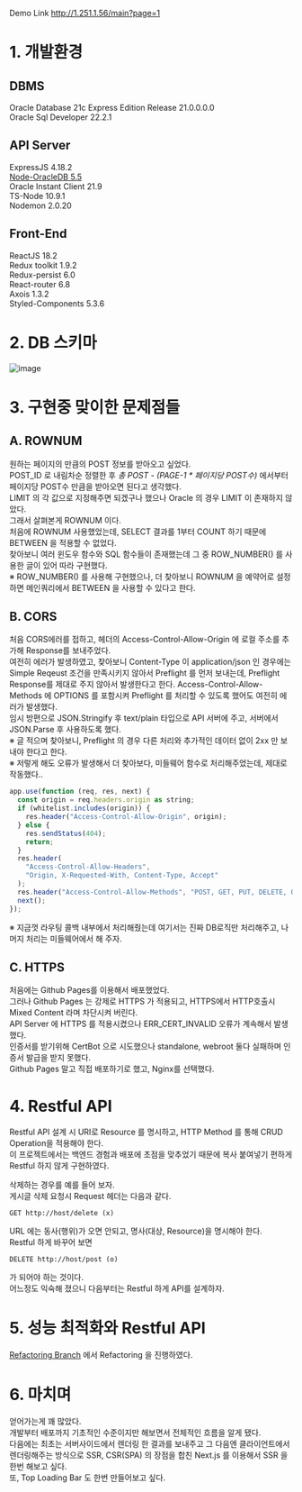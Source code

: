 Demo Link http://1.251.1.56/main?page=1  

# 1. 개발환경
## DBMS
Oracle Database 21c Express Edition Release 21.0.0.0.0  
Oracle Sql Developer 22.2.1  
  
## API Server
ExpressJS 4.18.2  
[Node-OracleDB 5.5](https://node-oracledb.readthedocs.io/en/latest/index.html)  
Oracle Instant Client 21.9  
TS-Node 10.9.1  
Nodemon 2.0.20  

## Front-End
ReactJS 18.2  
Redux toolkit 1.9.2  
Redux-persist 6.0  
React-router 6.8  
Axois 1.3.2  
Styled-Components 5.3.6  
  
		
# 2. DB 스키마
![image](https://user-images.githubusercontent.com/104773096/218503463-0b8147eb-3e3d-42e2-ad36-a71686a139c1.png)
				
# 3. 구현중 맞이한 문제점들
## A. ROWNUM  
원하는 페이지의 만큼의 POST 정보를 받아오고 싶었다.  
POST_ID 로 내림차순 정렬한 후 _총 POST - (PAGE-1 * 페이지당 POST수)_ 에서부터 페이지당 POST수 만큼을 받아오면 된다고 생각했다.  
LIMIT 의 각 값으로 지정해주면 되겠구나 했으나 Oracle 의 경우 LIMIT 이 존재하지 않았다.  
그래서 살펴본게 ROWNUM 이다.    
처음에 ROWNUM 사용했었는데, SELECT 결과를 1부터 COUNT 하기 때문에 BETWEEN 을 적용할 수 없었다.  
찾아보니 여러 윈도우 함수와 SQL 함수들이 존재했는데 그 중 ROW_NUMBER() 를 사용한 글이 있어 따라 구현했다.  
※ ROW_NUMBER() 를 사용해 구현했으나, 더 찾아보니 ROWNUM 을 예약어로 설정하면 메인쿼리에서 BETWEEN 을 사용할 수 있다고 한다.  
		
## B. CORS  
처음 CORS에러를 접하고, 헤더의 Access-Control-Allow-Origin 에 로컬 주소를 추가해 Response를 보내주었다.  
여전히 에러가 발생하였고, 찾아보니 Content-Type 이 application/json 인 경우에는 Simple Reqeust 조건을 만족시키지 않아서 Preflight 를 먼저 보내는데, Preflight Response를 제대로 주지 않아서 발생한다고 한다.
Access-Control-Allow-Methods 에 OPTIONS 를 포함시켜 Preflight 를 처리할 수 있도록 했어도 여전히 에러가 발생했다.  
임시 방편으로 JSON.Stringify 후 text/plain 타입으로 API 서버에 주고, 서버에서 JSON.Parse 후 사용하도록 했다.  
※ 글 적으며 찾아보니, Preflight 의 경우 다른 처리와 추가적인 데이터 없이 2xx 만 보내야 한다고 한다.   
※ 저렇게 해도 오류가 발생해서 더 찾아보다, 미들웨어 함수로 처리해주었는데, 제대로 작동했다..  
```javascript
app.use(function (req, res, next) {
  const origin = req.headers.origin as string;
  if (whitelist.includes(origin)) {
    res.header("Access-Control-Allow-Origin", origin);
  } else {
    res.sendStatus(404);
    return;
  }
  res.header(
    "Access-Control-Allow-Headers",
    "Origin, X-Requested-With, Content-Type, Accept"
  );
  res.header("Access-Control-Allow-Methods", "POST, GET, PUT, DELETE, OPTIONS");
  next();
});
```
※ 지금껏 라우팅 콜백 내부에서 처리해줬는데 여기서는 진짜 DB로직만 처리해주고, 나머지 처리는 미들웨어에서 해 주자.

## C. HTTPS  
처음에는 Github Pages를 이용해서 배포했었다.  
그러나 Github Pages 는 강제로 HTTPS 가 적용되고, HTTPS에서 HTTP호출시 Mixed Content 라며 차단시켜 버린다.  
API Server 에 HTTPS 를 적용시켰으나 ERR_CERT_INVALID 오류가 계속해서 발생했다.  
인증서를 받기위해 CertBot 으로 시도했으나 standalone, webroot 둘다 실패하며 인증서 발급을 받지 못했다.  
Github Pages 말고 직접 배포하기로 했고, Nginx를 선택했다.  

# 4. Restful API
Restful API 설계 시 URI로 Resource 를 명시하고, HTTP Method 를 통해 CRUD Operation을 적용해야 한다.  
이 프로젝트에서는 백엔드 경험과 배포에 초점을 맞추었기 때문에 복사 붙여넣기 편하게 Restful 하지 않게 구현하였다.  

삭제하는 경우를 예를 들어 보자.  
게시글 삭제 요청시 Request 헤더는 다음과 같다.  
```
GET http://host/delete (x)
```  
URL 에는 동사(행위)가 오면 안되고, 명사(대상, Resource)을 명시해야 한다.  
Restful 하게 바꾸어 보면
```
DELETE http://host/post (o)
```  
가 되어야 하는 것이다.  
어느정도 익숙해 졌으니 다음부터는 Restful 하게 API를 설계하자.  

# 5. 성능 최적화와 Restful API  
[Refactoring Branch](https://github.com/Surplus05/express-oracle/tree/Refactoring) 에서 Refactoring 을 진행하였다.  

# 6. 마치며  
얻어가는게 꽤 많았다.  
개발부터 배포까지 기초적인 수준이지만 해보면서 전체적인 흐름을 알게 됐다.  
다음에는 최초는 서버사이드에서 렌더링 한 결과를 보내주고 그 다음엔 클라이언트에서 렌더링해주는 방식으로 SSR, CSR(SPA) 의 장점을 합친 Next.js 를 이용해서 SSR 을 한번 해보고 싶다.  
또, Top Loading Bar 도 한번 만들어보고 싶다.  








